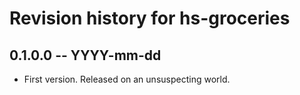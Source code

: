 # Revision history for hs-groceries

## 0.1.0.0 -- YYYY-mm-dd

* First version. Released on an unsuspecting world.

